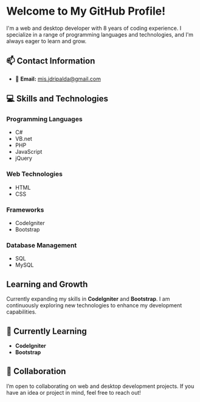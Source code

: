 # Welcome to My GitHub Profile!

I'm a web and desktop developer with 8 years of coding experience. I specialize in a range of programming languages and technologies, and I'm always eager to learn and grow.

## 📫 Contact Information
- 📧 **Email:** [mis.jdripalda@gmail.com](mailto:mis.jdripalda@gmail.com)

## 💻 Skills and Technologies

### **Programming Languages**
- C#
- VB.net
- PHP
- JavaScript
- jQuery

### **Web Technologies**
- HTML
- CSS

### **Frameworks**
- CodeIgniter
- Bootstrap

### **Database Management**
- SQL
- MySQL

## Learning and Growth
Currently expanding my skills in **CodeIgniter** and **Bootstrap**. I am continuously exploring new technologies to enhance my development capabilities.

## 🌱 Currently Learning
- **CodeIgniter**
- **Bootstrap**

## 🤝 Collaboration
I’m open to collaborating on web and desktop development projects. If you have an idea or project in mind, feel free to reach out!

